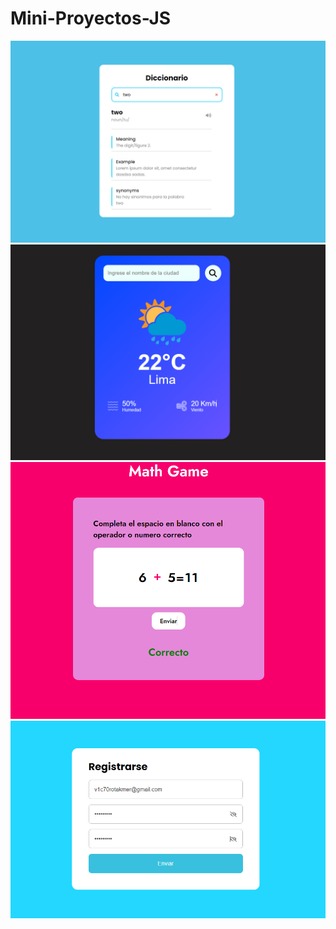 # Mini-Proyectos-JS
![diccionario](./ZimgPreviews/diccionario.png)
![weather](./ZimgPreviews/weather.png)
![mathgame](./ZimgPreviews/mathgame.png)
![Validate](./ZimgPreviews/validate.png)